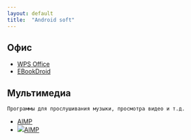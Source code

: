 ```yaml
---
layout: default
title:  "Android soft"
---
```

## Офис
* [WPS Office](javascript:nnm(WPS);)
* [EBookDroid](javascript:window.open("/test");)

## Мультимедиа
`Программы для прослушивания музыки, просмотра видео и т.д.`
* [AIMP](http://tegos.ru)
* ![](/img/logo.jpg)[AIMP](http://aimp.ru)


<script>
function nnm(name){
window.open("#"+name);
}
function rtr(name){
window.open("#"+name);
}
</script>
